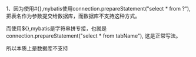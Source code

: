 1、因为使用#{},mybatis使用connection.prepareStatement("select * from ?"),
把表名作为参数提交给数据库，而数据库不支持这种方式。

而使用${},mybatis是字符串拼专接，也就是connection.prepareStatement("select * from tabName"),
这是正常写法。

所以本质上是数据库不支持